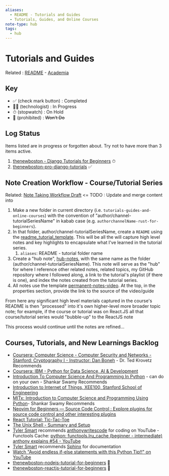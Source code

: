 ```yaml
---
aliases:
  - README - Tutorials and Guides
  - Tutorials, Guides, and Online Courses
note-type: hub
tags:
  - hub
---
```


# Tutorials and Guides

Related : [README](../Book%20Notes%20and%20References%20Library%20📚/README.md) - [Academia](../4-hub-notes-🚉/Academia.md)

## Key

- ✅ (check mark button) : Completed
- 🧑‍💻 (technologist) : In Progress
- ⏱ (stopwatch) : On Hold
- 🚫 (prohibited) : ~~Won't Do~~

## Log Status

Items listed are in progress or forgotten about. Try not to have more than 3 items active.

1. [thenewboston - Django Tutorials for Beginners](thenewboston-django-tutorial-for-beginners/thenewboston-django-tutorial-for-beginners.md) ⏱
2. [thenewboston-pro-django-tutorials](thenewboston-pro-django-tutorials/thenewboston-pro-django-tutorials.md) ✅

## Note Creation Workflow - Course/Tutorial Series

Related: [Note Taking Workflow Draft](../_inbox/Note%20Taking%20Workflow%20Draft.md) <= TODO : Update and merge content into

1. Make a new folder in current directory (i.e. `tutorials-guides-and-online-courses`)
   with the convention of "author/channel-tutorialSeriesName" in kabab case
   (e.g. `authorchannelName-rust-for-beginners`).
2. In that folder, author/channel-tutorialSeriesName, create a `README` using
   the [readme_tutorial_template](../_templates/readme_tutorial_template.md).
   This will be all the will capture high level notes and key highlights to
   encapsulate what I've learned in the tutorial series.
   1. `aliases`: README - tutorial folder name
3. Create a "hub note", [hub-notes](../_templates/hub-notes.md), with the same name as the folder
   (author/channel-tutorialSeriesName). This note will serve as the "hub" for where I
   reference other related notes, related topics, my GitHub repository where I followed along,
   a link to the tutorial's playlist (if there is one), and index the notes created from
   the tutorial series.
4. All notes use the template [permanent-notes-video](../_templates/permanent-notes-video.md).
   At the top, in the properties section, provide the link to the source of the video/guide

From here any significant high level materials captured in the course's README is then
"processed" into it's own higher-level more broader topic note; for example, if the course
or tutorial was on React.JS all that course/tutorial series would "bubble-up" to the
ReactJS note

This process would continue until the notes are refined...

## Courses, Tutorials, and New Learnings Backlog

- [Coursera: Computer Science - Computer Security and Networks - Stanford: Cryptography I - Instructor: Dan Boneh](https://www.coursera.org/learn/crypto) - Dr. Ted Krovetz Recommends
- [Coursera: IBM - Python for Data Science, AI & Development](https://www.coursera.org/learn/python-for-applied-data-science-ai)
- [Introduction To Computer Science And Programming In Python](https://ocw.mit.edu/courses/6-0001-introduction-to-computer-science-and-programming-in-python-fall-2016/) - can do on your own - Shankar Swamy Recommends
- [Introduction to Internet of Things, XEE100, Stanford School of Engineering](https://online.stanford.edu/courses/xee100-introduction-internet-things)
- [MITx: Introduction to Computer Science and Programming Using Python](https://www.edx.org/learn/computer-science/massachusetts-institute-of-technology-introduction-to-computer-science-and-programming-using-python?index=product&queryID=3420e438ac2d916d1f5c8f3486fc69a0&position=1&results_level=first-level-results&term=introduction+to+computer+science+mit&objectID=course-956319ec-8665-4039-8bc6-32c9a9aea5e9&campaign=Introduction+to+Computer+Science+and+Programming+Using+Python&source=edX&product_category=course&placement_url=https%3A%2F%2Fwww.edx.org%2Fsearch)- Shankar Swamy Recommends
- [Neovim for Beginners — Source Code Control : Explore plugins for source code control and other interesting plugins](https://alpha2phi.medium.com/neovim-for-beginners-source-code-control-71139e4513a1)
- [React Tutorial: Tic-Tac-Toe](https://react.dev/learn/tutorial-tic-tac-toe)
- [The Unix Shell - Summary and Setup](https://swcarpentry.github.io/shell-novice/)
- [Tyler Smart](https://github.com/tjsmart) recommends [anthonywritescode](https://www.youtube.com/@anthonywritescode) for coding on YouTube - Functools Cache: [python: functools.lru_cache (beginner - intermediate) anthony explains #54 - YouTube](https://www.youtube.com/watch?v=K0Q5twtYxWY)
- [Tyler Smart](https://github.com/tjsmart) recommends [Sphinx](https://pypi.org/project/Sphinx/) for documentation
- [Watch "Avoid endless if-else statements with this Python Tip!!" on YouTube](https://youtube.com/shorts/UFdEp9wrtOY?feature=share)
- [thenewboston-nodejs-tutorial-for-beginners](thenewboston-nodejs-tutorial-for-beginners/thenewboston-nodejs-tutorial-for-beginners.md) 🚫
- [thenewboston-reactjs-tutorial-for-beginners](thenewboston-reactjs-tutorial-for-beginners/thenewboston-reactjs-tutorial-for-beginners.md) 🚫
